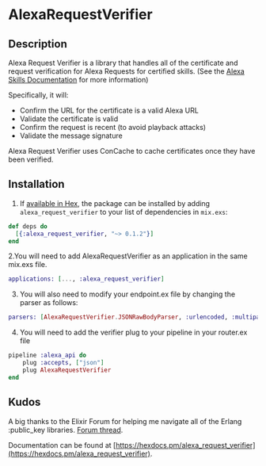 # AlexaRequestVerifier

## Description
Alexa Request Verifier is a library that handles all of the certificate and request verification for Alexa Requests for certified skills. (See the [Alexa Skills Documentation](https://developer.amazon.com/public/solutions/alexa/alexa-skills-kit/docs/developing-an-alexa-skill-as-a-web-service) for more information)  

Specifically, it will:
* Confirm the URL for the certificate is a valid Alexa URL
* Validate the certificate is valid
* Confirm the request is recent (to avoid playback attacks)
* Validate the message signature

Alexa Request Verifier uses ConCache to cache certificates once they have been verified.


## Installation

1. If [available in Hex](https://hex.pm/docs/publish), the package can be installed
by adding `alexa_request_verifier` to your list of dependencies in `mix.exs`:

```elixir
def deps do
  [{:alexa_request_verifier, "~> 0.1.2"}]
end
```
2.You will need to add AlexaRequestVerifier as an application in the same mix.exs file.
```elixir
applications: [..., :alexa_request_verifier] 
```

3. You will also need to modify your endpoint.ex file by changing the parser as follows:
```elixir
parsers: [AlexaRequestVerifier.JSONRawBodyParser, :urlencoded, :multipart, :json],
```

4. You will need to add the verifier plug to your pipeline in your router.ex file
```elixir
pipeline :alexa_api do
    plug :accepts, ["json"]
    plug AlexaRequestVerifier
end
```

## Kudos
A big thanks to the Elixir Forum for helping me navigate all of the Erlang :public_key libraries.  [Forum thread](https://elixirforum.com/t/x-509-request-cert-chain-validation-plug-for-alexa-skills/4463/23).


Documentation can be found at [https://hexdocs.pm/alexa_request_verifier](https://hexdocs.pm/alexa_request_verifier).


